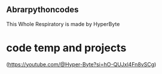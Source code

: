 ## Abrarpythoncodes
This Whole Respiratory is made by HyperByte
# code temp and projects
(https://youtube.com/@Hyper-Byte?si=hO-QUJxl4Fn8vSCg)


